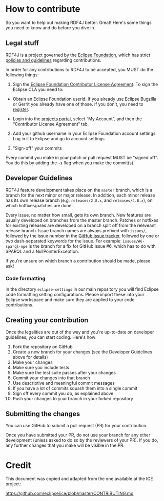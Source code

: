 # How to contribute

So you want to help out making RDF4J better. Great! Here's some things you need
to know and do before you dive in.

## Legal stuff

RDF4J is a project governed by the [Eclipse Foundation](http://www.eclipse.org/), which has strict [policies and guidelines](https://wiki.eclipse.org/Development_Resources#Policies_and_Guidelines) regarding contributions.

In order for any contributions to RDF4J to be accepted, you MUST do the following things:

1. Sign the [Eclipse Foundation Contributor License Agreement](http://www.eclipse.org/legal/CLA.php).
To sign the Eclipse CLA you need to:

  * Obtain an Eclipse Foundation userid. If you already use Eclipse Bugzilla or Gerrit you already have one of those. If you don’t, you need to
[register](https://dev.eclipse.org/site_login/createaccount.php).

  * Login into the [projects portal](https://projects.eclipse.org/), select “My Account”, and then the “Contributor License Agreement” tab.

2. Add your github username in your Eclipse Foundation account settings. Log in it to Eclipse and go to account settings.

2. "Sign-off" your commits

Every commit you make in your patch or pull request MUST be "signed off".
You do this by adding the `-s` flag when you make the commit(s).

## Developer Guidelines

RDF4J feature development takes place on the `master` branch, which is a branch for the next minor or major release. In addition, each minor release has its own release branch (e.g. `releases/2.8.x`, and `releases/4.0.x`), on which hotfixes/patches are done.

Every issue, no matter how small, gets its own branch. New features are usually
developed on branches from the master branch. Patches or hotfixes for existing
releases are developed on a branch split off from the releveant release branch.
Issue branch names are always prefixed with `issues/`, followed by the issue
number in the [GitHub issue tracker](https://github.com/eclipse/rdf4j/issues),
followed by one or two dash-separated keywords for the issue. For example:
`issues/#6-sparql-npe` is the branch for a fix for GitHub issue #6, which has
to do with SPARQL and a NullPointerException.

If you're unsure on which branch a contribution should be made, please ask!

### Code formatting

In the directory `eclipse-settings` in our main repository you will find
Eclipse code formatting setting configurations. Please import these into your
Eclipse workspace and make sure they are applied to your code contributions.

## Creating your contribution

Once the legalities are out of the way and you're up-to-date on developer guidelines, you can 
start coding. Here's how:

1. Fork the repository on GitHub
2. Create a new branch for your changes (see the Developer Guidelines above for details)
3. Make your changes
4. Make sure you include tests
5. Make sure the test suite passes after your changes
6. Commit your changes into that branch
7. Use descriptive and meaningful commit messages
8. If you have a lot of commits squash them into a single commit
9. Sign off every commit you do, as explained above.
10. Push your changes to your branch in your forked repository

## Submitting the changes

You can use GitHub to submit a pull request (PR) for your contribution.
 
Once you have submitted your PR, do not use your branch for any other
development (unless asked to do so by the reviewers of your PR). If you do, any
further changes that you make will be visible in the PR.

# Credit

This document was copied and adapted from the one available at the ICE project:

 https://github.com/eclipse/ice/blob/master/CONTRIBUTING.md

